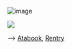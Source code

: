 


![image](https://github.com/user-attachments/assets/3a171e15-19f7-48a0-976d-5871570e0c41)





![](https://komarev.com/ghpvc/?username=Moiemon&color=blueviolet)


--> [Atabook](https://moiemon.atabook.org/), [Rentry](https://rentry.org/moxilicious)
                                                          
                                                             



<!--0
**Moiemon/Moiemon** is a ✨ _special_ ✨ repository because its `README.md` (this file) appears on your GitHub profile.
Why u ship ShadAmy > They are the opposite of eachother, while Shadow is rude and somewhat cold, Amy is kind and sweet. They are kind of like the sun and moon, earth and sea, light and dark. Theres also many other cartoon/anime characters that has their dynamic


- 🔭 I’m currently working on ...
- 🌱 I’m currently learning ...
- 👯 I’m looking to collaborate on ...
- 🤔 I’m looking for help with ...
- 💬 Ask me about ...
- 📫 How to reach me: ...
- 😄 Pronouns: ...
- ⚡ Fun fact: ...
-->
